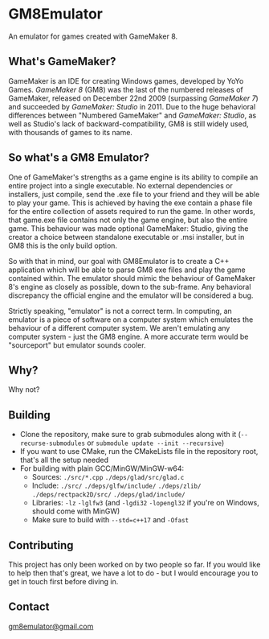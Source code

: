 # GM8Emulator
An emulator for games created with GameMaker 8.

## What's GameMaker?
GameMaker is an IDE for creating Windows games, developed by YoYo Games. *GameMaker 8* (GM8) was the last of the numbered releases of GameMaker, released on December 22nd 2009 (surpassing *GameMaker 7*) and succeeded by *GameMaker: Studio* in 2011. Due to the huge behavioral differences between "Numbered GameMaker" and *GameMaker: Studio*, as well as Studio's lack of backward-compatibility, GM8 is still widely used, with thousands of games to its name.

## So what's a GM8 Emulator?
One of GameMaker's strengths as a game engine is its ability to compile an entire project into a single executable. No external dependencies or installers, just compile, send the .exe file to your friend and they will be able to play your game. This is achieved by having the exe contain a phase file for the entire collection of assets required to run the game. In other words, that game.exe file contains not only the game engine, but also the entire game. This behaviour was made optional GameMaker: Studio, giving the creator a choice between standalone executable or .msi installer, but in GM8 this is the only build option.

So with that in mind, our goal with GM8Emulator is to create a C++ application which will be able to parse GM8 exe files and play the game contained within. The emulator should mimic the behaviour of GameMaker 8's engine as closely as possible, down to the sub-frame. Any behavioral discrepancy the official engine and the emulator will be considered a bug.

Strictly speaking, "emulator" is not a correct term. In computing, an emulator is a piece of software on a computer system which emulates the behaviour of a different computer system. We aren't emulating any computer system - just the GM8 engine. A more accurate term would be "sourceport" but emulator sounds cooler.

## Why?
Why not?

## Building
- Clone the repository, make sure to grab submodules along with it (`--recurse-submodules` or `submodule update --init --recursive`)
- If you want to use CMake, run the CMakeLists file in the repository root, that's all the setup needed
- For building with plain GCC/MinGW/MinGW-w64:
  - Sources: `./src/*.cpp` `./deps/glad/src/glad.c`
  - Include: `./src/` `./deps/glfw/include/` `./deps/zlib/` `./deps/rectpack2D/src/` `./deps/glad/include/`
  - Libraries: `-lz` `-lglfw3` (and `-lgdi32` `-lopengl32` if you're on Windows, should come with MinGW)
  - Make sure to build with `--std=c++17` and `-Ofast`

## Contributing
This project has only been worked on by two people so far. If you would like to help then that's great, we have a lot to do - but I would encourage you to get in touch first before diving in.

## Contact
gm8emulator@gmail.com
